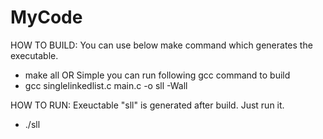 # MyCode
HOW TO BUILD:
You can use below make command which generates the executable.
  - make all
  OR
Simple you can run following gcc command to build
  - gcc singlelinkedlist.c main.c -o sll -Wall

HOW TO RUN:
Exeuctable "sll" is generated after build. Just run it.
  - ./sll
